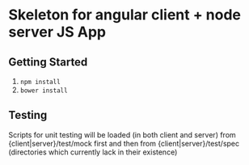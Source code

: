 # Skeleton for angular client + node server JS App

## Getting Started

1. `npm install`
2. `bower install`

## Testing

Scripts for unit testing will be loaded (in both client and server) from {client|server}/test/mock first and then from
{client|server}/test/spec (directories which currently lack in their existence)